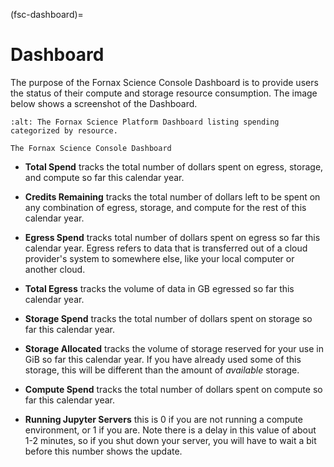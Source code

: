 (fsc-dashboard)=
# Dashboard

The purpose of the Fornax Science Console Dashboard is to provide users the status of their compute and storage resource consumption. The image below shows a screenshot of the Dashboard.

```{figure} ../_static/fsc_dashboard.png
:alt: The Fornax Science Platform Dashboard listing spending categorized by resource.

The Fornax Science Console Dashboard
```

- **Total Spend** tracks the total number of dollars spent on egress, storage, 
  and compute so far this calendar year.

- **Credits Remaining** tracks the total number of dollars left to be spent on 
  any combination of egress, storage, and compute for the rest of this 
  calendar year.

- **Egress Spend** tracks total number of dollars spent on egress so far this 
  calendar year. Egress refers to data that is transferred out of a cloud 
  provider's system to somewhere else, like your local computer or another
  cloud.

- **Total Egress** tracks the volume of data in GB egressed so far this 
  calendar year.

- **Storage Spend** tracks the total number of dollars spent on storage so 
  far this calendar year.

- **Storage Allocated** tracks the volume of storage reserved for your use in
  GiB so far this calendar year. If you have already used some of this storage, 
  this will be different than the amount of *available* storage.

- **Compute Spend** tracks the total number of dollars spent on compute so far 
  this calendar year.

- **Running Jupyter Servers** this is 0 if you are not running a compute 
  environment, or 1 if you are.  Note there is a delay in this value of 
  about 1-2 minutes, so if you shut down your server, you will have to wait a 
  bit before this number shows the update. 

